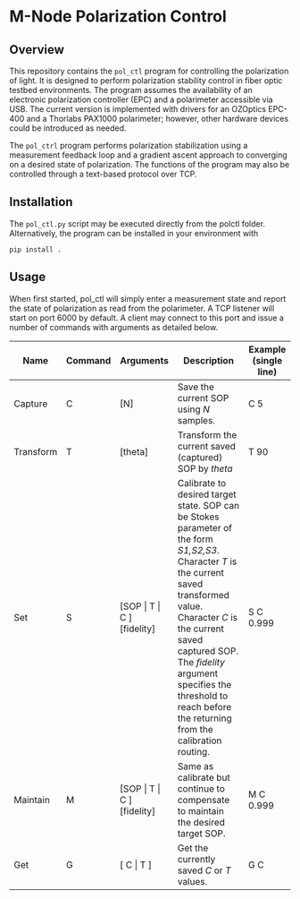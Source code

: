 # M-Node Polarization Control

## Overview

This repository contains the `pol_ctl` program for controlling the polarization of light. It is designed to perform polarization stability control in fiber optic testbed environments. The program assumes the availability of an electronic polarization controller (EPC) and a polarimeter accessible via USB. The current version is implemented with drivers for an OZOptics EPC-400 and a Thorlabs PAX1000 polarimeter; however, other hardware devices could be introduced as needed.

The `pol_ctrl` program performs polarization stabilization using a measurement feedback loop and a gradient ascent approach to converging on a desired state of polarization. The functions of the program may also be controlled through a text-based protocol over TCP.

## Installation
The `pol_ctl.py` script may be executed directly from the polctl folder. Alternatively, the program can be installed in your environment with

```
pip install .
```

## Usage

When first started, pol_ctl will simply enter a measurement state and report the state of polarization as read from the polarimeter. A TCP listener will start on port 6000 by default. A client may connect to this port and issue a number of commands with arguments as detailed below.

| Name         | Command  | Arguments                    |  Description                                          | Example (single line) |
| ------------ | -------- | ---------------------------- | ----------------------------------------------------- | ------- |
| Capture      | C        | [N]                          | Save the current SOP using _N_ samples.                 | C 5     |
| Transform    | T        | [theta]                      | Transform the current saved (captured) SOP by _theta_ | T 90    |
| Set          | S        | [SOP \| T \| C ] [fidelity]  | Calibrate to desired target state. SOP can be Stokes parameter of the form _S1,S2,S3_. Character _T_ is the current saved transformed value. Character _C_ is the current saved captured SOP. The _fidelity_ argument specifies the threshold to reach before the returning from the calibration routing. | S C 0.999 |
| Maintain     | M        | [SOP \| T \| C ] [fidelity]  | Same as calibrate but continue to compensate to maintain the desired target SOP. | M C 0.999 |
| Get          | G        | [ C \| T ]                   | Get the currently saved _C_ or _T_ values.            | G C |


